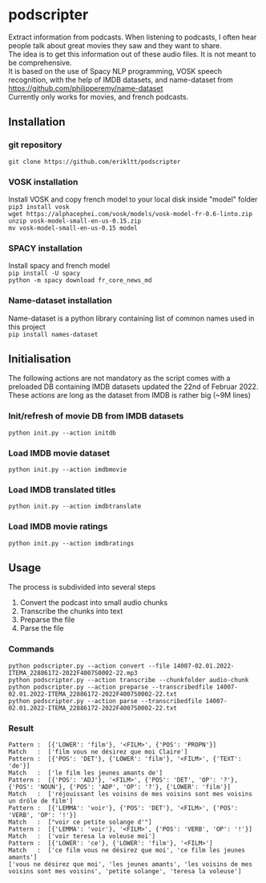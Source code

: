 # podscripter
Extract information from podcasts. When listening to podcasts, I often hear people talk about great movies they saw and they want to share.  
The idea is to get this information out of these audio files. It is not meant to be comprehensive.  
It is based on the use of Spacy NLP programming, VOSK speech recognition, with the help of IMDB datasets, and name-dataset from  https://github.com/philipperemy/name-dataset  
Currently only works for movies, and french podcasts.
## Installation
### git repository
`git clone https://github.com/erikltt/podscripter`
### VOSK installation
Install VOSK and copy french model to your local disk inside "model" folder  
`pip3 install vosk`  
`wget https://alphacephei.com/vosk/models/vosk-model-fr-0.6-linto.zip`  
`unzip vosk-model-small-en-us-0.15.zip`  
`mv vosk-model-small-en-us-0.15 model` 
### SPACY installation
Install spacy and french model  
`pip install -U spacy`  
`python -m spacy download fr_core_news_md`
### Name-dataset installation
Name-dataset is a python library containing list of common names used in this project  
`pip install names-dataset`
## Initialisation
The following actions are not mandatory as the script comes with a preloaded DB containing IMDB datasets updated the 22nd of Februar 2022.  
These actions are long as the dataset from IMDB is rather big (~9M lines)
### Init/refresh of movie DB from IMDB datasets
`python init.py --action initdb`
### Load IMDB movie dataset
`python init.py --action imdbmovie`
### Load IMDB translated titles
`python init.py --action imdbtranslate`
### Load IMDB movie ratings
`python init.py --action imdbratings`
## Usage
The process is subdivided into several steps  
1. Convert the podcast into small audio chunks
2. Transcribe the chunks into text
3. Preparse the file
4. Parse the file  
### Commands
`python podscripter.py --action convert --file 14007-02.01.2022-ITEMA_22886172-2022F4007S0002-22.mp3`  
`python podscripter.py --action transcribe --chunkfolder audio-chunk`  
`python podscripter.py --action preparse --transcribedfile 14007-02.01.2022-ITEMA_22886172-2022F4007S0002-22.txt`  
`python podscripter.py --action parse --transcribedfile 14007-02.01.2022-ITEMA_22886172-2022F4007S0002-22.txt`  
### Result  
`Pattern :  [{'LOWER': 'film'}, '<FILM>', {'POS': 'PROPN'}]`  
`Match   :  ['film vous ne désirez que moi Claire']`  
`Pattern :  [{'POS': 'DET'}, {'LOWER': 'film'}, '<FILM>', {'TEXT': 'de'}]`  
`Match   :  ['le film les jeunes amants de']`  
`Pattern :  [{'POS': 'ADJ'}, '<FILM>', {'POS': 'DET', 'OP': '?'}, {'POS': 'NOUN'}, {'POS': 'ADP', 'OP': '?'}, {'LOWER': 'film'}]`  
`Match   :  ['réjouissant les voisins de mes voisins sont mes voisins un drôle de film']`  
`Pattern :  [{'LEMMA': 'voir'}, {'POS': 'DET'}, '<FILM>', {'POS': 'VERB', 'OP': '!'}]`  
`Match   :  ["voir ce petite solange d'"]`  
`Pattern :  [{'LEMMA': 'voir'}, '<FILM>', {'POS': 'VERB', 'OP': '!'}]`  
`Match   :  ['voir teresa la voleuse moi']`  
`Pattern :  [{'LOWER': 'ce'}, {'LOWER': 'film'}, '<FILM>']`  
`Match   :  ['ce film vous ne désirez que moi', 'ce film les jeunes amants']`  
`['vous ne désirez que moi', 'les jeunes amants', 'les voisins de mes voisins sont mes voisins', 'petite solange', 'teresa la voleuse']`
